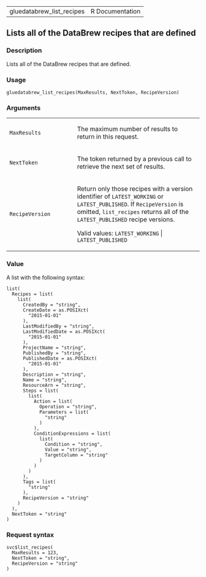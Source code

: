 <table style="width: 100%;">
<tbody>
<tr class="odd">
<td>gluedatabrew_list_recipes</td>
<td style="text-align: right;">R Documentation</td>
</tr>
</tbody>
</table>

## Lists all of the DataBrew recipes that are defined

### Description

Lists all of the DataBrew recipes that are defined.

### Usage

    gluedatabrew_list_recipes(MaxResults, NextToken, RecipeVersion)

### Arguments

<table>
<colgroup>
<col style="width: 35%" />
<col style="width: 65%" />
</colgroup>
<tbody>
<tr class="odd">
<td><code
id="gluedatabrew_list_recipes_:_MaxResults">MaxResults</code></td>
<td><p>The maximum number of results to return in this request.</p></td>
</tr>
<tr class="even">
<td><code
id="gluedatabrew_list_recipes_:_NextToken">NextToken</code></td>
<td><p>The token returned by a previous call to retrieve the next set of
results.</p></td>
</tr>
<tr class="odd">
<td><code
id="gluedatabrew_list_recipes_:_RecipeVersion">RecipeVersion</code></td>
<td><p>Return only those recipes with a version identifier of
<code>LATEST_WORKING</code> or <code>LATEST_PUBLISHED</code>. If
<code>RecipeVersion</code> is omitted, <code>list_recipes</code> returns
all of the <code>LATEST_PUBLISHED</code> recipe versions.</p>
<p>Valid values: <code>LATEST_WORKING</code> |
<code>LATEST_PUBLISHED</code></p></td>
</tr>
</tbody>
</table>

### Value

A list with the following syntax:

    list(
      Recipes = list(
        list(
          CreatedBy = "string",
          CreateDate = as.POSIXct(
            "2015-01-01"
          ),
          LastModifiedBy = "string",
          LastModifiedDate = as.POSIXct(
            "2015-01-01"
          ),
          ProjectName = "string",
          PublishedBy = "string",
          PublishedDate = as.POSIXct(
            "2015-01-01"
          ),
          Description = "string",
          Name = "string",
          ResourceArn = "string",
          Steps = list(
            list(
              Action = list(
                Operation = "string",
                Parameters = list(
                  "string"
                )
              ),
              ConditionExpressions = list(
                list(
                  Condition = "string",
                  Value = "string",
                  TargetColumn = "string"
                )
              )
            )
          ),
          Tags = list(
            "string"
          ),
          RecipeVersion = "string"
        )
      ),
      NextToken = "string"
    )

### Request syntax

    svc$list_recipes(
      MaxResults = 123,
      NextToken = "string",
      RecipeVersion = "string"
    )
